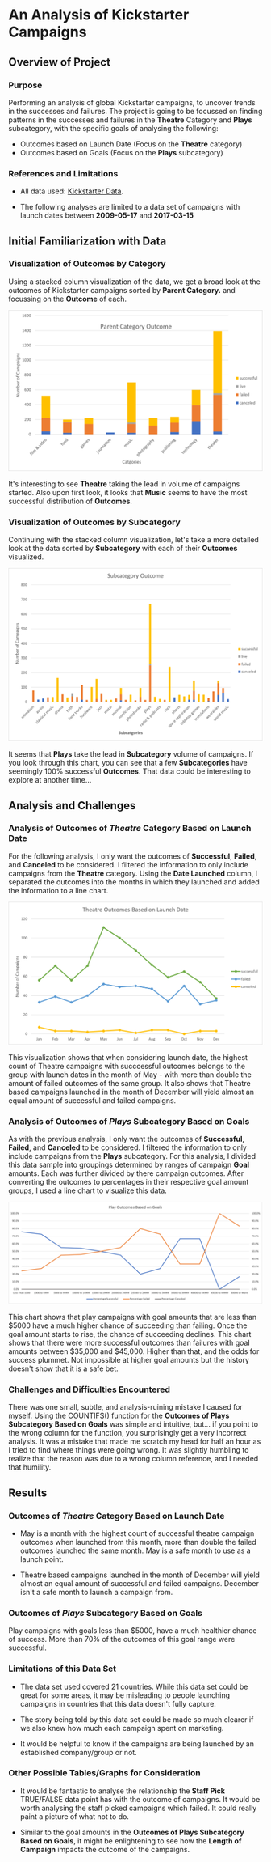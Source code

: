 # An Analysis of Kickstarter Campaigns

## Overview of Project

### Purpose

Performing an analysis of global Kickstarter campaigns, to uncover trends in the successes and failures. The project is going to be focussed on finding patterns in the successes and failures in the **Theatre** Category and **Plays** subcategory, with the specific goals of analysing the following:

* Outcomes based on Launch Date (Focus on the **Theatre** category)
* Outcomes based on Goals (Focus on the **Plays** subcategory)



### References and Limitations

* All data used: [Kickstarter Data](/Kickstarter_challenge.xlsx).

* The following analyses are limited to a data set of campaigns with launch dates between **2009-05-17** and **2017-03-15**



## Initial Familiarization with Data

### Visualization of Outcomes by Category

Using a stacked column visualization of the data, we get a broad look at the outcomes of Kickstarter campaigns sorted by **Parent Category.** and focussing on the **Outcome** of each.

![parent_category_outcomes](/resources/parent_category_outcomes.png)

It's interesting to see **Theatre** taking the lead in volume of campaigns started. Also upon first look, it looks that **Music** seems to have the most successful distribution of **Outcomes**.



### Visualization of Outcomes by Subcategory

Continuing with the stacked column visualization, let's take a more detailed look at the data sorted by **Subcategory** with each of their **Outcomes** visualized.

![subcategory_outcomes](/resources/subcategory_outcomes.png)

It seems that **Plays** take the lead in **Subcategory** volume of campaigns. If you look through this chart, you can see that a few **Subcategories** have seemingly 100% successful **Outcomes**. That data could be interesting to explore at another time...



## Analysis and Challenges


### Analysis of Outcomes of *Theatre* Category Based on Launch Date

For the following analysis, I only want the outcomes of **Successful**, **Failed**, and **Canceled** to be considered. I filtered the information to only include campaigns from the **Theatre** category. Using the **Date Launched** column, I separated the outcomes into the months in which they launched and added the information to a line chart.

![theatre_outcomes_vs_launch](/resources/theatre_outcomes_vs_launch.png)

This visualization shows that when considering launch date, the highest count of Theatre campaigns with succcessful outcomes belongs to the group with launch dates in the month of May - with more than double the amount of failed outcomes of the same group. It also shows that Theatre based campaigns launched in the month of December will yield almost an equal amount of successful and failed campaigns.



### Analysis of Outcomes of *Plays* Subcategory Based on Goals

As with the previous analysis, I only want the outcomes of **Successful**, **Failed**, and **Canceled** to be considered. I filtered the information to only include campaigns from the **Plays** subcategory. For this analysis, I divided this data sample into groupings determined by ranges of campaign **Goal** amounts. Each was further divided by there campaign outcomes. After converting the outcomes to percentages in their respective goal amount groups, I used a line chart to visualize this data.

![play_outcomes_vs_goals](/resources/play_outcomes_vs_goals.png)

This chart shows that play campaigns with goal amounts that are less than $5000 have a much higher chance of succeeding than failing. Once the goal amount starts to rise, the chance of succeeding declines. This chart shows that there were more successful outcomes than failures with goal amounts between $35,000 and $45,000. Higher than that, and the odds for success plummet. Not impossible at higher goal amounts but the history doesn't show that it is a safe bet.



### Challenges and Difficulties Encountered

There was one small, subtle, and analysis-ruining mistake I caused for myself. Using the COUNTIFS() function for the **Outcomes of Plays Subcategory Based on Goals** was simple and intuitive, but... if you point to the wrong column for the function, you surprisingly get a very incorrect analysis. It was a mistake that made me scratch my head for half an hour as I tried to find where things were going wrong. It was slightly humbling to realize that the reason was due to a wrong column reference, and I needed that humility. 



## Results


### Outcomes of *Theatre* Category Based on Launch Date

* May is a month with the highest count of successful theatre campaign outcomes when launched from this month, more than double the failed outcomes launched the same month. May is a safe month to use as a launch point. 

* Theatre based campaigns launched in the month of December will yield almost an equal amount of successful and failed campaigns. December isn't a safe month to launch a campaign from.



### Outcomes of *Plays* Subcategory Based on Goals

Play campaigns with goals less than $5000, have a much healthier chance of success. More than 70% of the outcomes of this goal range were successful. 



### Limitations of this Data Set

* The data set used covered 21 countries. While this data set could be great for some areas, it may be misleading to people launching campaigns in countries that this data doesn't fully capture.

* The story being told by this data set could be made so much clearer if we also knew how much each campaign spent on marketing.

* It would be helpful to know if the campaigns are being launched by an established company/group or not. 



### Other Possible Tables/Graphs for Consideration

* It would be fantastic to analyse the relationship the **Staff Pick** TRUE/FALSE data point has with the outcome of campaigns. It would be worth analysing the staff picked campaigns which failed. It could really paint a picture of what not to do.

* Similar to the goal amounts in the **Outcomes of Plays Subcategory Based on Goals**, it might be enlightening to see how the **Length of Campaign** impacts the outcome of the campaigns.